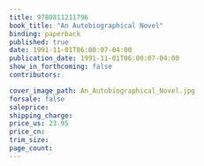 ```yaml
---
title: 9780811211796
book_title: "An Autobiographical Novel"
binding: paperback
published: true
date: 1991-11-01T06:00:07-04:00
publication_date: 1991-11-01T06:00:07-04:00
show_in_forthcoming: false
contributors:

cover_image_path: An_Autobiographical_Novel.jpg
forsale: false
saleprice:
shipping_charge:
price_us: 23.95
price_cn:
trim_size:
page_count:
---
```


